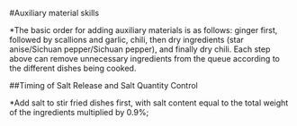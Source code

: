 #Auxiliary material skills

*The basic order for adding auxiliary materials is as follows: ginger first, followed by scallions and garlic, chili, then dry ingredients (star anise/Sichuan pepper/Sichuan pepper), and finally dry chili. Each step above can remove unnecessary ingredients from the queue according to the different dishes being cooked.

##Timing of Salt Release and Salt Quantity Control

*Add salt to stir fried dishes first, with salt content equal to the total weight of the ingredients multiplied by 0.9%;